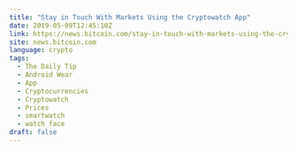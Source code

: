 ```yaml
---
title: "Stay in Touch With Markets Using the Cryptowatch App"
date: 2019-05-09T12:45:10Z
link: https://news.bitcoin.com/stay-in-touch-with-markets-using-the-cryptowatch-app/?utm_medium=RSS&utm_source=news.12bit.vn
site: news.bitcoin.com
language: crypto
tags:
  - The Daily Tip
  - Android Wear
  - App
  - Cryptocurrencies
  - Cryptowatch
  - Prices
  - smartwatch
  - watch face
draft: false
---
```

